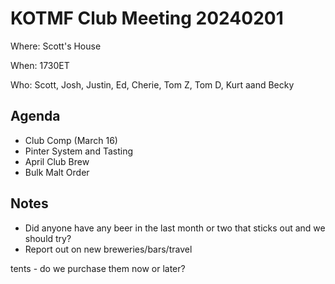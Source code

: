 # KOTMF Club Meeting 20240201

Where: Scott's House

When: 1730ET

Who: Scott, Josh, Justin, Ed, Cherie, Tom Z, Tom D, Kurt aand Becky 

## Agenda

- Club Comp (March 16)
- Pinter System and Tasting
- April Club Brew
- Bulk Malt Order

## Notes

- Did anyone have any beer in the last month or two that sticks out and we should try?
- Report out on new breweries/bars/travel

tents - do we purchase them now or later?
